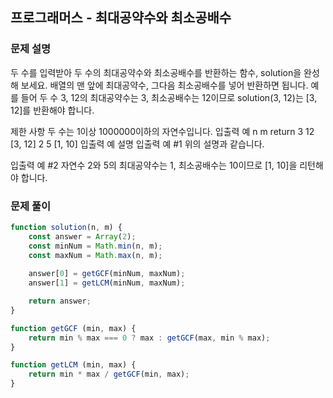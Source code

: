 ## 프로그래머스 - 최대공약수와 최소공배수

### 문제 설명
두 수를 입력받아 두 수의 최대공약수와 최소공배수를 반환하는 함수, solution을 완성해 보세요. 배열의 맨 앞에 최대공약수, 그다음 최소공배수를 넣어 반환하면 됩니다. 예를 들어 두 수 3, 12의 최대공약수는 3, 최소공배수는 12이므로 solution(3, 12)는 [3, 12]를 반환해야 합니다.

제한 사항
두 수는 1이상 1000000이하의 자연수입니다.
입출력 예
n	m	return
3	12	[3, 12]
2	5	[1, 10]
입출력 예 설명
입출력 예 #1
위의 설명과 같습니다.

입출력 예 #2
자연수 2와 5의 최대공약수는 1, 최소공배수는 10이므로 [1, 10]을 리턴해야 합니다.


### 문제 풀이
```javascript
function solution(n, m) {
    const answer = Array(2);
    const minNum = Math.min(n, m);
    const maxNum = Math.max(n, m);
    
    answer[0] = getGCF(minNum, maxNum);
    answer[1] = getLCM(minNum, maxNum);

    return answer;
}

function getGCF (min, max) {
    return min % max === 0 ? max : getGCF(max, min % max);
}

function getLCM (min, max) {
    return min * max / getGCF(min, max);
}
```